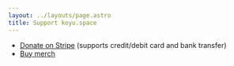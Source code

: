 ```yaml
---
layout: ../layouts/page.astro
title: Support koyu.space
---
```


<ul>
    <li><a href="https://donate.stripe.com/9AQg1BbUk5tVa7mdQQ" target="_blank">Donate on Stripe</a> (supports credit/debit card and bank transfer)</li>
    <li><a href="https://shop.koyu.space/" target="_blank">Buy merch</a></li>
</ul>